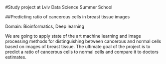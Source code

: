 #Study project at Lviv Data Science Summer School 

##Predicting ratio of cancerous cells in breast tissue images

Domain: Bioinformatics, Deep learning

We are going to apply state of the art machine learning and image processing methods for distinguishing between cancerous and normal cells based on images of breast tissue. The ultimate goal of the project is to predict a ratio of cancerous cells to normal cells and compare it to doctors estimates.

